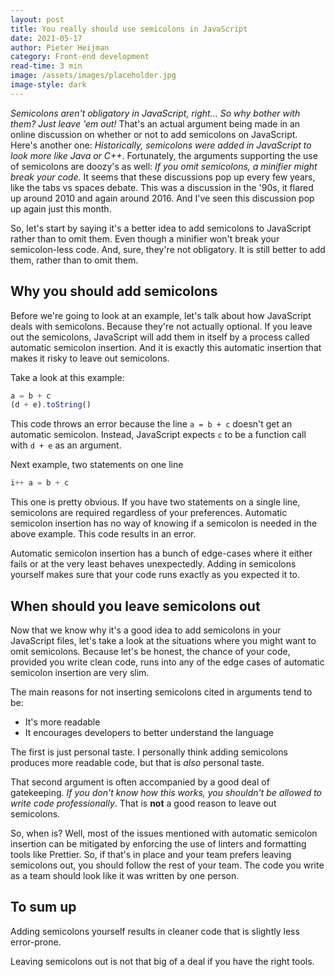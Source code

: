 ```yaml
---
layout: post
title: You really should use semicolons in JavaScript
date: 2021-05-17
author: Pieter Heijman
category: Front-end development
read-time: 3 min
image: /assets/images/placeholder.jpg
image-style: dark
---
```


*Semicolons aren't obligatory in JavaScript, right... So why bother with them? Just leave 'em out!* That's an actual argument being made in an online discussion on whether or not to add semicolons on JavaScript. Here's another one: *Historically, semicolons were added in JavaScript to look more like Java or C++*. Fortunately, the arguments supporting the use of semicolons are doozy's as well: *If you omit semicolons, a minifier might break your code.* It seems that these discussions pop up every few years, like the tabs vs spaces debate. This was a discussion in the '90s, it flared up around 2010 and again around 2016. And I've seen this discussion pop up again just this month.

So, let's start by saying it's a better idea to add semicolons to JavaScript rather than to omit them. Even though a minifier won't break your semicolon-less code. And, sure, they're not obligatory. It is still better to add them, rather than to omit them.

## Why you should add semicolons

Before we're going to look at an example, let's talk about how JavaScript deals with semicolons. Because they're not actually optional. If you leave out the semicolons, JavaScript will add them in itself by a process called automatic semicolon insertion. And it is exactly this automatic insertion that makes it risky to leave out semicolons.

Take a look at this example:

```jsx
a = b + c
(d + e).toString()
```

This code throws an error because the line `a = b + c` doesn't get an automatic semicolon. Instead, JavaScript expects `c` to be a function call with `d + e` as an argument.

Next example, two statements on one line

```jsx
i++ a = b + c
```

This one is pretty obvious. If you have two statements on a single line, semicolons are required regardless of your preferences. Automatic semicolon insertion has no way of knowing if a semicolon is needed in the above example. This code results in an error.

Automatic semicolon insertion has a bunch of edge-cases where it either fails or at the very least behaves unexpectedly. Adding in semicolons yourself makes sure that your code runs exactly as you expected it to.

## When should you leave semicolons out

Now that we know why it's a good idea to add semicolons in your JavaScript files, let's take a look at the situations where you might want to omit semicolons. Because let's be honest, the chance of your code, provided you write clean code, runs into any of the edge cases of automatic semicolon insertion are very slim. 

The main reasons for not inserting semicolons cited in arguments tend to be:

- It's more readable
- It encourages developers to better understand the language

The first is just personal taste. I personally think adding semicolons produces more readable code, but that is *also* personal taste. 

That second argument is often accompanied by a good deal of gatekeeping. *If you don't know how this works, you shouldn't be allowed to write code professionally*. That is **not** a good reason to leave out semicolons. 

So, when is? Well, most of the issues mentioned with automatic semicolon insertion can be mitigated by enforcing the use of linters and formatting tools like Prettier. So, if that's in place and your team prefers leaving semicolons out, you should follow the rest of your team. The code you write as a team should look like it was written by one person. 

## To sum up

Adding semicolons yourself results in cleaner code that is slightly less error-prone.

Leaving semicolons out is not that big of a deal if you have the right tools.